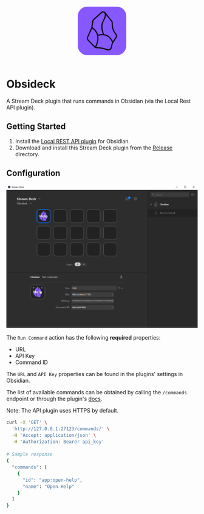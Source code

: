<div align="center">
  <br/>
  <a href="https://github.com/j4ckofalltrades/obsideck">
    <img height="128" src="src/dev.jduabe.obsideck.sdPlugin/assets/plugin.png" alt="Logo">
  </a>
</div>

<br/>

# Obsideck

A Stream Deck plugin that runs commands in Obsidian (via the Local Rest API plugin).

## Getting Started

1. Install the [Local REST API plugin](https://github.com/coddingtonbear/obsidian-local-rest-api) for Obsidian.  
2. Download and install this Stream Deck plugin from the [Release](./Release) directory.

## Configuration

![](src/dev.jduabe.obsideck.sdPlugin/previews/1-preview.png)

The `Run Command` action has the following __required__ properties:

- URL 
- API Key
- Command ID

The `URL` and `API Key` properties can be found in the plugins' settings in Obsidian.

The list of available commands can be obtained by calling the `/commands` endpoint or through the plugin's [docs](https://coddingtonbear.github.io/obsidian-local-rest-api).

Note: The API plugin uses HTTPS by default.

```bash
curl -X 'GET' \
  'http://127.0.0.1:27123/commands/' \
  -H 'Accept: application/json' \
  -H 'Authorization: Bearer api_key'

# Sample response
{
  "commands": [
    {
      "id": "app:open-help",
      "name": "Open Help"
    }
  ]
}
```
